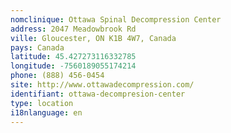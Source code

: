 ```yaml
---
nomclinique: Ottawa Spinal Decompression Center
address: 2047 Meadowbrook Rd
ville: Gloucester, ON K1B 4W7, Canada
pays: Canada
latitude: 45.427273116332785
longitude: -7560189055174214
phone: (888) 456-0454
site: http://www.ottawadecompression.com/
identifiant: ottawa-decompresion-center
type: location
i18nlanguage: en
---
```


